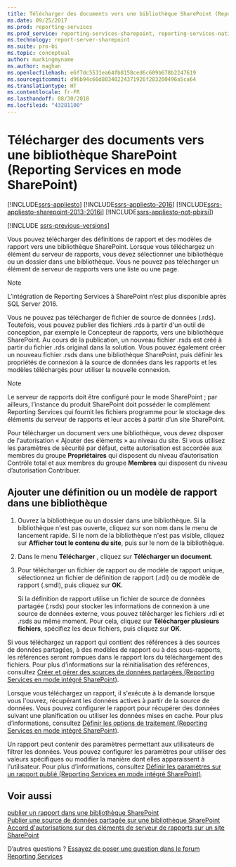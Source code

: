```yaml
---
title: Télécharger des documents vers une bibliothèque SharePoint (Reporting Services en mode SharePoint) | Microsoft Docs
ms.date: 09/25/2017
ms.prod: reporting-services
ms.prod_service: reporting-services-sharepoint, reporting-services-native
ms.technology: report-server-sharepoint
ms.suite: pro-bi
ms.topic: conceptual
author: markingmyname
ms.author: maghan
ms.openlocfilehash: e6f7dc5531ea64fb8158ced6c609b678b2247619
ms.sourcegitcommit: d96b94c60d88340224371926f283200496a5ca64
ms.translationtype: HT
ms.contentlocale: fr-FR
ms.lasthandoff: 08/30/2018
ms.locfileid: "43281100"
---
```

# <a name="upload-documents-to-a-sharepoint-library-reporting-services-in-sharepoint-mode"></a>Télécharger des documents vers une bibliothèque SharePoint (Reporting Services en mode SharePoint)

[!INCLUDE[ssrs-appliesto](../../includes/ssrs-appliesto.md)] [!INCLUDE[ssrs-appliesto-2016](../../includes/ssrs-appliesto-2016.md)] [!INCLUDE[ssrs-appliesto-sharepoint-2013-2016i](../../includes/ssrs-appliesto-sharepoint-2013-2016.md)] [!INCLUDE[ssrs-appliesto-not-pbirsi](../../includes/ssrs-appliesto-not-pbirs.md)])

[!INCLUDE [ssrs-previous-versions](../../includes/ssrs-previous-versions.md)]

Vous pouvez télécharger des définitions de rapport et des modèles de rapport vers une bibliothèque SharePoint. Lorsque vous téléchargez un élément du serveur de rapports, vous devez sélectionner une bibliothèque ou un dossier dans une bibliothèque. Vous ne pouvez pas télécharger un élément de serveur de rapports vers une liste ou une page.  

> [!NOTE]
> L’intégration de Reporting Services à SharePoint n’est plus disponible après SQL Server 2016.

 Vous ne pouvez pas télécharger de fichier de source de données (.rds). Toutefois, vous pouvez publier des fichiers .rds à partir d'un outil de conception, par exemple le Concepteur de rapports, vers une bibliothèque SharePoint. Au cours de la publication, un nouveau fichier .rsds est créé à partir du fichier .rds original dans la solution. Vous pouvez également créer un nouveau fichier .rsds dans une bibliothèque SharePoint, puis définir les propriétés de connexion à la source de données dans les rapports et les modèles téléchargés pour utiliser la nouvelle connexion.  
  
> [!NOTE]  
>  Le serveur de rapports doit être configuré pour le mode SharePoint ; par ailleurs, l’instance du produit SharePoint doit posséder le complément Reporting Services qui fournit les fichiers programme pour le stockage des éléments du serveur de rapports et leur accès à partir d’un site SharePoint.  
  
 Pour télécharger un document vers une bibliothèque, vous devez disposer de l'autorisation « Ajouter des éléments » au niveau du site. Si vous utilisez les paramètres de sécurité par défaut, cette autorisation est accordée aux membres du groupe **Propriétaires** qui disposent du niveau d’autorisation Contrôle total et aux membres du groupe **Membres** qui disposent du niveau d’autorisation Contribuer.  
  
## <a name="add-a-report-definition-or-report-model-to-a-library"></a>Ajouter une définition ou un modèle de rapport dans une bibliothèque
  
1.  Ouvrez la bibliothèque ou un dossier dans une bibliothèque. Si la bibliothèque n'est pas ouverte, cliquez sur son nom dans le menu de lancement rapide. Si le nom de la bibliothèque n'est pas visible, cliquez sur **Afficher tout le contenu du site**, puis sur le nom de la bibliothèque.  
  
2.  Dans le menu **Télécharger** , cliquez sur **Télécharger un document**.  
  
3.  Pour télécharger un fichier de rapport ou de modèle de rapport unique, sélectionnez un fichier de définition de rapport (.rdl) ou de modèle de rapport (.smdl), puis cliquez sur **OK**.  
  
     Si la définition de rapport utilise un fichier de source de données partagée (.rsds) pour stocker les informations de connexion à une source de données externe, vous pouvez télécharger les fichiers .rdl et .rsds au même moment. Pour cela, cliquez sur **Télécharger plusieurs fichiers**, spécifiez les deux fichiers, puis cliquez sur **OK**.  
  
 Si vous téléchargez un rapport qui contient des références à des sources de données partagées, à des modèles de rapport ou à des sous-rapports, les références seront rompues dans le rapport lors du téléchargement des fichiers. Pour plus d’informations sur la réinitialisation des références, consultez [Créer et gérer des sources de données partagées &#40;Reporting Services en mode intégré SharePoint&#41;](http://msdn.microsoft.com/library/2d3428e4-a810-4e66-a287-ff18e57fad76).  
  
 Lorsque vous téléchargez un rapport, il s'exécute à la demande lorsque vous l'ouvrez, récupérant les données actives à partir de la source de données. Vous pouvez configurer le rapport pour récupérer des données suivant une planification ou utiliser les données mises en cache. Pour plus d’informations, consultez [Définir les options de traitement &#40;Reporting Services en mode intégré SharePoint&#41;](../../reporting-services/report-server-sharepoint/set-processing-options-reporting-services-in-sharepoint-integrated-mode.md).  
  
 Un rapport peut contenir des paramètres permettant aux utilisateurs de filtrer les données. Vous pouvez configurer les paramètres pour utiliser des valeurs spécifiques ou modifier la manière dont elles apparaissent à l'utilisateur. Pour plus d’informations, consultez [Définir les paramètres sur un rapport publié &#40;Reporting Services en mode intégré SharePoint&#41;](../../reporting-services/report-design/set-parameters-on-a-published-report-sharepoint-integrated-mode.md).  
  
## <a name="see-also"></a>Voir aussi

 [publier un rapport dans une bibliothèque SharePoint](../../reporting-services/reports/publish-a-report-to-a-sharepoint-library.md)   
 [Publier une source de données partagée sur une bibliothèque SharePoint](../../reporting-services/reports/publish-a-shared-data-source-to-a-sharepoint-library.md)   
 [Accord d'autorisations sur des éléments de serveur de rapports sur un site SharePoint](../../reporting-services/security/granting-permissions-on-report-server-items-on-a-sharepoint-site.md)  

D’autres questions ? [Essayez de poser une question dans le forum Reporting Services](http://go.microsoft.com/fwlink/?LinkId=620231)
